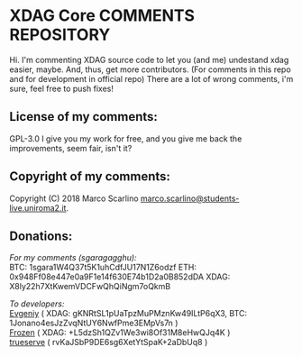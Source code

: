 XDAG Core COMMENTS REPOSITORY
================================

Hi.
I'm commenting XDAG source code to let you (and me) undestand xdag easier, maybe.
And, thus, get more contributors. (For comments in this repo and for development in official repo)
There are a lot of wrong comments, i'm sure, feel free to push fixes!

License of my comments:
----------
GPL-3.0
I give you my work for free, and you give me back the improvements, seem fair, isn't it?

Copyright of my comments:
----------
Copyright (C) 2018  Marco Scarlino <marco.scarlino@students-live.uniroma2.it>.

Donations:
----------
_For my comments (sgaragagghu):_                               
BTC:          1sgara1W4Q37t5K1uhCdfJU17N1Z6odzf
ETH:          0x948Ff08e447e0a9F1e14f630E74b1D2a0B852dDA
XDAG:         X8ly22h7XtKwemVDCFwQhQiNgm7oQkmB

_To developers:_                                      
[Evgeniy](https://github.com/jonano614) ( XDAG: gKNRtSL1pUaTpzMuPMznKw49ILtP6qX3, BTC: 1Jonano4esJzZvqNtUY6NwfPme3EMpVs7n )  
[Frozen](https://github.com/xrdavies) ( XDAG: +L5dzSh1QZv1We3wi8Of31M8eHwQJq4K )  
[trueserve](https://github.com/trueserve) ( rvKaJSbP9DE6sg6XetYtSpaK+2aDbUq8 ) 

